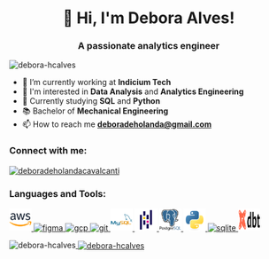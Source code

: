 <h1 align="center">👋 Hi, I'm Debora Alves! </h1>
<h3 align="center">A passionate analytics engineer</h3>

<p align="left"> <img src="https://komarev.com/ghpvc/?username=debora-hcalves&label=Profile%20views&color=0e75b6&style=flat" alt="debora-hcalves" /> </p>

- 🔭 I’m currently working at **Indicium Tech**
- 👀 I'm interested in **Data Analysis** and **Analytics Engineering**
- 🌱 Currently studying **SQL** and **Python**
- 📚 Bachelor of **Mechanical Engineering**
- 📫 How to reach me **deboradeholanda@gmail.com**

<h3 align="left">Connect with me:</h3>
<p align="left">
<a href="https://linkedin.com/in/deboradeholandacavalcanti" target="blank"><img align="center" src="https://raw.githubusercontent.com/rahuldkjain/github-profile-readme-generator/master/src/images/icons/Social/linked-in-alt.svg" alt="deboradeholandacavalcanti" height="30" width="40" /></a>
</p>

<h3 align="left">Languages and Tools:</h3>
<p align="left"> <a href="https://aws.amazon.com" target="_blank" rel="noreferrer"> <img src="https://raw.githubusercontent.com/devicons/devicon/master/icons/amazonwebservices/amazonwebservices-original-wordmark.svg" alt="aws" width="40" height="40"/> </a> <a href="https://www.figma.com/" target="_blank" rel="noreferrer"> <img src="https://www.vectorlogo.zone/logos/figma/figma-icon.svg" alt="figma" width="40" height="40"/> </a> <a href="https://cloud.google.com" target="_blank" rel="noreferrer"> <img src="https://www.vectorlogo.zone/logos/google_cloud/google_cloud-icon.svg" alt="gcp" width="40" height="40"/> </a> <a href="https://git-scm.com/" target="_blank" rel="noreferrer"> <img src="https://www.vectorlogo.zone/logos/git-scm/git-scm-icon.svg" alt="git" width="40" height="40"/> </a> <a href="https://www.mysql.com/" target="_blank" rel="noreferrer"> <img src="https://raw.githubusercontent.com/devicons/devicon/master/icons/mysql/mysql-original-wordmark.svg" alt="mysql" width="40" height="40"/> </a> <a href="https://pandas.pydata.org/" target="_blank" rel="noreferrer"> <img src="https://raw.githubusercontent.com/devicons/devicon/2ae2a900d2f041da66e950e4d48052658d850630/icons/pandas/pandas-original.svg" alt="pandas" width="40" height="40"/> </a> <a href="https://www.postgresql.org" target="_blank" rel="noreferrer"> <img src="https://raw.githubusercontent.com/devicons/devicon/master/icons/postgresql/postgresql-original-wordmark.svg" alt="postgresql" width="40" height="40"/> </a> <a href="https://www.python.org" target="_blank" rel="noreferrer"> <img src="https://raw.githubusercontent.com/devicons/devicon/master/icons/python/python-original.svg" alt="python" width="40" height="40"/> </a> <a href="https://www.sqlite.org/" target="_blank" rel="noreferrer"> <img src="https://www.vectorlogo.zone/logos/sqlite/sqlite-icon.svg" alt="sqlite" width="40" height="40"/> </a> <a href='https://docs.getdbt.com/' target="_blank" rel="noreferrer"> <img src="https://github.com/dbt-labs/dbt-styleguide/blob/master/_includes/icons/dbt-logo-full.svg" alt="dbt" width="40" height="40"/> </p>

<p><img align="left" src="https://github-readme-stats.vercel.app/api/top-langs?username=debora-hcalves&show_icons=true&locale=en&layout=compact" alt="debora-hcalves" /></p>

<p>&nbsp;<img align="center" src="https://github-readme-stats.vercel.app/api?username=debora-hcalves&show_icons=true&locale=en" alt="debora-hcalves" /></p>   
